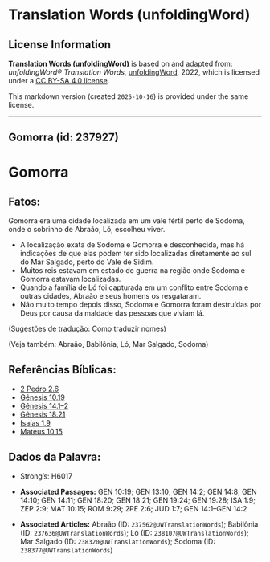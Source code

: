 # Translation Words (unfoldingWord)

## License Information

**Translation Words (unfoldingWord)** is based on and adapted from: _unfoldingWord® Translation Words_, [unfoldingWord](https://unfoldingword.org/utw), 2022, which is licensed under a [CC BY-SA 4.0 license](https://creativecommons.org/licenses/by-sa/4.0/legalcode.en).

This markdown version (created `2025-10-16`) is provided under the same license.



--------------------------------

## Gomorra (id: 237927)

Gomorra
=======

Fatos:
------

Gomorra era uma cidade localizada em um vale fértil perto de Sodoma, onde o sobrinho de Abraão, Ló, escolheu viver.

* A localização exata de Sodoma e Gomorra é desconhecida, mas há indicações de que elas podem ter sido localizadas diretamente ao sul do Mar Salgado, perto do Vale de Sidim.
* Muitos reis estavam em estado de guerra na região onde Sodoma e Gomorra estavam localizadas.
* Quando a família de Ló foi capturada em um conflito entre Sodoma e outras cidades, Abraão e seus homens os resgataram.
* Não muito tempo depois disso, Sodoma e Gomorra foram destruídas por Deus por causa da maldade das pessoas que viviam lá.

(Sugestões de tradução: Como traduzir nomes)

(Veja também: Abraão, Babilônia, Ló, Mar Salgado, Sodoma)

Referências Bíblicas:
---------------------

* [2 Pedro 2\.6](https://ref.ly/2Pet2:6)
* [Gênesis 10\.19](https://ref.ly/Gen10:19)
* [Gênesis 14\.1–2](https://ref.ly/Gen14:1-Gen14:2)
* [Gênesis 18\.21](https://ref.ly/Gen18:21)
* [Isaías 1\.9](https://ref.ly/Isa1:9)
* [Mateus 10\.15](https://ref.ly/Matt10:15)

Dados da Palavra:
-----------------

* Strong’s: H6017

* **Associated Passages:** GEN 10:19; GEN 13:10; GEN 14:2; GEN 14:8; GEN 14:10; GEN 14:11; GEN 18:20; GEN 18:21; GEN 19:24; GEN 19:28; ISA 1:9; ZEP 2:9; MAT 10:15; ROM 9:29; 2PE 2:6; JUD 1:7; GEN 14:1–GEN 14:2
* **Associated Articles:** Abraão (ID: `237562@UWTranslationWords`); Babilônia (ID: `237636@UWTranslationWords`); Ló (ID: `238107@UWTranslationWords`); Mar Salgado (ID: `238320@UWTranslationWords`); Sodoma (ID: `238377@UWTranslationWords`)

